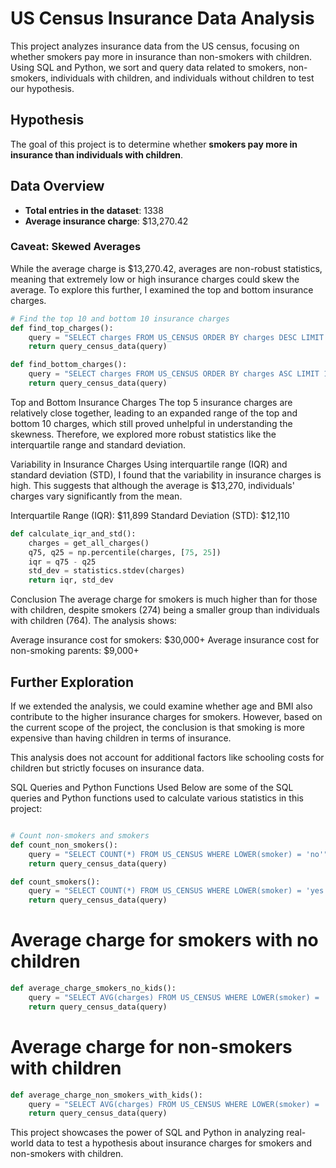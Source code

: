 # US Census Insurance Data Analysis

This project analyzes insurance data from the US census, focusing on whether smokers pay more in insurance than non-smokers with children. Using SQL and Python, we sort and query data related to smokers, non-smokers, individuals with children, and individuals without children to test our hypothesis.

## Hypothesis

The goal of this project is to determine whether **smokers pay more in insurance than individuals with children**.

## Data Overview

- **Total entries in the dataset**: 1338
- **Average insurance charge**: \$13,270.42

### Caveat: Skewed Averages

While the average charge is \$13,270.42, averages are non-robust statistics, meaning that extremely low or high insurance charges could skew the average. To explore this further, I examined the top and bottom insurance charges.

```python
# Find the top 10 and bottom 10 insurance charges
def find_top_charges():
    query = "SELECT charges FROM US_CENSUS ORDER BY charges DESC LIMIT 10"
    return query_census_data(query)
```
``` python
def find_bottom_charges():
    query = "SELECT charges FROM US_CENSUS ORDER BY charges ASC LIMIT 10"
    return query_census_data(query)
```
Top and Bottom Insurance Charges
The top 5 insurance charges are relatively close together, leading to an expanded range of the top and bottom 10 charges, which still proved unhelpful in understanding the skewness. Therefore, we explored more robust statistics like the interquartile range and standard deviation.

Variability in Insurance Charges
Using interquartile range (IQR) and standard deviation (STD), I found that the variability in insurance charges is high. This suggests that although the average is $13,270, individuals' charges vary significantly from the mean.

Interquartile Range (IQR): $11,899
Standard Deviation (STD): $12,110

```python
def calculate_iqr_and_std():
    charges = get_all_charges()
    q75, q25 = np.percentile(charges, [75, 25])
    iqr = q75 - q25
    std_dev = statistics.stdev(charges)
    return iqr, std_dev
```

Conclusion
The average charge for smokers is much higher than for those with children, despite smokers (274) being a smaller group than individuals with children (764). The analysis shows:

Average insurance cost for smokers: $30,000+
Average insurance cost for non-smoking parents: $9,000+
## Further Exploration
If we extended the analysis, we could examine whether age and BMI also contribute to the higher insurance charges for smokers. However, based on the current scope of the project, the conclusion is that smoking is more expensive than having children in terms of insurance.

This analysis does not account for additional factors like schooling costs for children but strictly focuses on insurance data.

SQL Queries and Python Functions Used
Below are some of the SQL queries and Python functions used to calculate various statistics in this project:

``` python

# Count non-smokers and smokers
def count_non_smokers():
    query = "SELECT COUNT(*) FROM US_CENSUS WHERE LOWER(smoker) = 'no'"
    return query_census_data(query)
```
```python
def count_smokers():
    query = "SELECT COUNT(*) FROM US_CENSUS WHERE LOWER(smoker) = 'yes'"
    return query_census_data(query)
```

# Average charge for smokers with no children
``` python
def average_charge_smokers_no_kids():
    query = "SELECT AVG(charges) FROM US_CENSUS WHERE LOWER(smoker) = 'yes' AND children = 0"
    return query_census_data(query)
```
# Average charge for non-smokers with children
``` python
def average_charge_non_smokers_with_kids():
    query = "SELECT AVG(charges) FROM US_CENSUS WHERE LOWER(smoker) = 'no' AND children > 0"
    return query_census_data(query)

```
This project showcases the power of SQL and Python in analyzing real-world data to test a hypothesis about insurance charges for smokers and non-smokers with children.